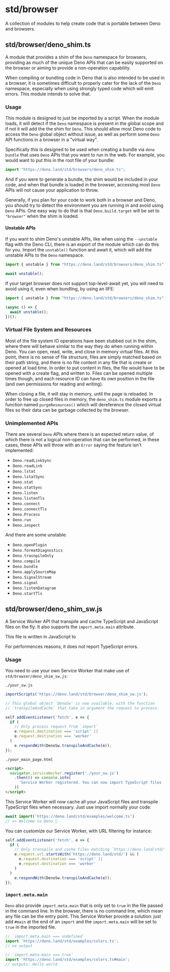 # std/browser

A collection of modules to help create code that is portable between Deno and
browsers.

## std/browser/deno_shim.ts

A module that provides a shim of the `Deno` namespace for browsers, providing as
much of the unique Deno APIs that can be easily supported on the browser or
aiming to provide a non-operation capability.

When compiling or bundling code in Deno that is also intended to be used in a
browser, it is sometimes difficult to properly cater for the lack of the `Deno`
namespace, especially when using strongly typed code which will emit errors.
This module intends to solve that.

### Usage

This module is designed to just be imported by a script. When the module loads,
it will detect if the `Deno` namespace is present in the global scope and if not
it will add the the shim for `Deno`. This should allow most Deno code to access
the `Deno` global object without issue, as well as perform some `Deno` API
functions in a browser in a "virtual way".

Specifically this is designed to be used when creating a bundle via
`deno bundle` that uses `Deno` APIs that you want to run in the web. For
example, you would want to put this in the root file of your bundle:

```ts
import "https://deno.land/std/browsers/deno_shim.ts";
```

And if you were to generate a bundle, the shim would be included in your code,
and when that bundle is loaded in the browser, accessing most `Deno` APIs will
not cause your application to throw.

Generally, if you plan for your code to work both in a browser and Deno, you
should try to detect the environment you are running in and avoid using `Deno`
APIs. One easy way to do that is that `Deno.build.target` will be set to
`"browser"` when the shim is loaded.

#### Unstable APIs

If you want to shim Deno's unstable APIs, like when using the `--unstable` flag
with the Deno CLI, there is an export of the module which can do this for you.
Import the `unstable()` function and await it, which will add the unstable APIs
to the `Deno` namespace.

```ts
import { unstable } from "https://deno.land/std/browsers/deno_shim.ts";

await unstable();
```

If your target browser does not support top-level-await yet, you will need to
avoid using it, even when bundling, by using an IIFE:

```ts
import { unstable } from "https://deno.land/std/browsers/deno_shim.ts";

(async () => {
  await unstable();
})();
```

### Virtual File System and Resources

Most of the file system IO operations have been stubbed out in the shim, where
there will behave similar to the way they do when running within Deno. You can
open, read, write, and close in memory virtual files. At this point, there is no
sense of file structure, files are simply matched based on their path string,
and there is no file content in any file that is create or opened at load time.
In order to put content in files, the file would have to be opened with a create
flag, and written to. Files can be opened multiple times though, and each
resource ID can have its own position in the file (and own permissions for
reading and writing).

When closing a file, it will stay in memory, until the page is reloaded. In
order to free up closed files in memory, the `deno_shim.ts` module exports a
function named `purgeResources()` which will dereference the closed virtual
files so their data can be garbage collected by the browser.

### Unimplemented APIs

There are several `Deno` APIs where there is an expected return value, of which
there is not a logical non-operation that can be performed, in these cases,
these APIs will throw with an `Error` saying the feature isn't implemented:

- `Deno.readLinkSync`
- `Deno.readLink`
- `Deno.lstat`
- `Deno.lstatSync`
- `Deno.stat`
- `Deno.statSync`
- `Deno.listen`
- `Deno.listenTls`
- `Deno.connect`
- `Deno.connectTls`
- `Deno.Process`
- `Deno.run`
- `Deno.inspect`

And there are some unstable:

- `Deno.openPlugin`
- `Deno.formatDiagnostics`
- `Deno.trasnpileOnly`
- `Deno.compile`
- `Deno.bundle`
- `Deno.applySourceMap`
- `Deno.SignalStream`
- `Deno.signal`
- `Deno.listenDatagram`
- `Deno.startTls`

## std/browser/deno_shim_sw.js

A Service Worker API that transpile and cache TypeScript and JavaScript files
on the fly. It also supports the `import.meta.main` attribute.

This file is written in JavaScript to 

For performences reasons, it does not report TypeScript errors.

### Usage

You need to use your own Service Worker that make use of
`std/browser/deno_shim_sw.js`:

`./your_sw.js`
```ts
importScripts('https://deno.land/std/browser/deno_shim_sw.js');

// This global object `DenoSw` is now available, with the function
// `transpileAndCache` that take in argument the request to process.

self.addEventListener('fetch', e => {
  if (
    // Only process request from `import`
    e.request.destination === 'script' ||
    e.request.destination === 'worker'
  )
    e.respondWith(DenoSw.transpileAndCache(e));
});
```

`./your_main_page.html`
```html
<script>
  navigator.serviceWorker.register('./your_sw.js')
    .then(() => console.info(
      'Service Worker registered. You can now import TypeScript files !'
    ))
</script>
```

This Service Worker will now cache all your JavaScript files and transpile
TypeScript files when necessary. Just use import normally your code:

```js
await import('https://deno.land/std/examples/welcome.ts')
// => Welcome to Deno 🦕
```

You can customize our Service Worker, with URL filtering for instance:

```js
self.addEventListener('fetch', e => {
  if (
    // Only transpile and cache files matching `https://deno.land/std/*`
    e.request.url.startsWith('https://deno.land/std/') && (
      e.request.destination === 'script' ||
      e.request.destination === 'worker'
    )
  )
    e.respondWith(DenoSw.transpileAndCache(e));
});
```

### `import.meta.main`

`Deno` also provide `import.meta.main` that is only set to `true` in the file
passed in the command line. In the browser, there is no command line, which
mean any file can be the entry point. This Service Worker provide a solution:
just add `#main` at the end of an `import` and the `import.meta.main` will
be set to `true` in the imported file.

```js
// `import.meta.main === undefined`
import 'https://deno.land/std/examples/colors.ts';
// no output

// `import.meta.main === true`
import 'https://deno.land/std/examples/colors.ts#main';
// outputs: Hello world
```

